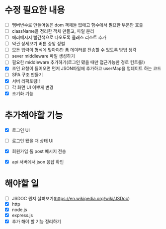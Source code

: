 # 수정 필요한 내용
- [ ] 멤버변수로 만들어놓은 dom 객체들 없애고 함수에서 필요한 부분만 호출
- [ ] className들 정리한 객체 만들고, 파일 분리
- [ ] 에러메시지 빨간색으로 나오도록 클래스 리스트 추가
- [ ] 약관 상세보기 버튼 중앙 정렬
- [ ] 모든 입력이 형식에 맞아야만 폼 데이터를 전송할 수 있도록 방법 생각
- [ ] sever middleware 파일 생성하기
- [ ] 필요한 middleware 추가하기(로그인 됐을 때만 접근가능한 경로 컨트롤!)
- [x] 조인 요청이 들어오면 먼저 JSON파일에 추가하고 userMap을 업데이트 하는 코드
- [ ] SPA 구조 만들기
- [x] 서버 리팩토링!!
- [ ] 각 화면 UI 이뿌게 변경
- [x] 초기화 기능

# 추가해야할 기능
- [x] 로그인 UI
- [ ] 로그인 됐을 때 상태 UI
- [x] 회원가입 폼 post 메시지 전송
- [x] api 서버에서 json 응답 확인


# 해야할 일
- [ ] JSDOC 뭔지 살펴보기(https://en.wikipedia.org/wiki/JSDoc)
- [x] http
- [x] node.js
- [x] express.js
- [x] 추가 해야 할 기능 정리하기